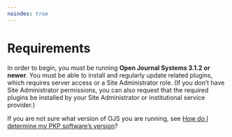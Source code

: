```yaml
---
noindex: true
---
```

# Requirements

In order to begin, you must be running ​**Open Journal Systems 3.1.2 or newer**. You must be able to install and regularly update related plugins, which requires server access or a Site Administrator role. (If you don’t have Site Administrator permissions, you can also request that the required plugins be installed by your Site Administrator or institutional service provider.)

If you are not sure what version of OJS you are running, see ​[How do I determine my PKP software’s version](https://forum.pkp.sfu.ca/t/how-do-i-determine-my-pkp-softwares-version/28534/2)?
